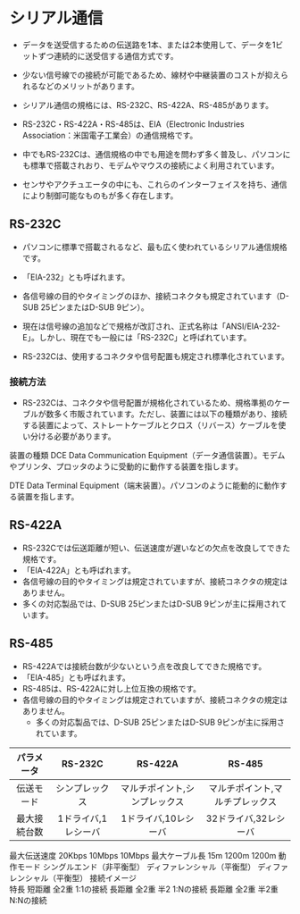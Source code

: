 # シリアル通信
- データを送受信するための伝送路を1本、または2本使用して、データを1ビットずつ連続的に送受信する通信方式です。
- 少ない信号線での接続が可能であるため、線材や中継装置のコストが抑えられるなどのメリットがあります。

- シリアル通信の規格には、RS-232C、RS-422A、RS-485があります。
- RS-232C・RS-422A・RS-485は、EIA（Electronic Industries Association：米国電子工業会）の通信規格です。
- 中でもRS-232Cは、通信規格の中でも用途を問わず多く普及し、パソコンにも標準で搭載されおり、モデムやマウスの接続によく利用されています。
- センサやアクチュエータの中にも、これらのインターフェイスを持ち、通信により制御可能なものもが多く存在します。


## RS-232C
- パソコンに標準で搭載されるなど、最も広く使われているシリアル通信規格です。
- 「EIA-232」とも呼ばれます。
- 各信号線の目的やタイミングのほか、接続コネクタも規定されています（D-SUB 25ピンまたはD-SUB 9ピン）。
- 現在は信号線の追加などで規格が改訂され、正式名称は「ANSI/EIA-232-E」。しかし、現在でも一般には「RS-232C」と呼ばれています。


- RS-232Cは、使用するコネクタや信号配置も規定され標準化されています。

### 接続方法
- RS-232Cは、コネクタや信号配置が規格化されているため、規格準拠のケーブルが数多く市販されています。ただし、装置には以下の種類があり、接続する装置によって、ストレートケーブルとクロス（リバース）ケーブルを使い分ける必要があります。

装置の種類
DCE
Data Communication Equipment（データ通信装置）。モデムやプリンタ、プロッタのように受動的に動作する装置を指します。

DTE
Data Terminal Equipment（端末装置）。パソコンのように能動的に動作する装置を指します。


## RS-422A
- RS-232Cでは伝送距離が短い、伝送速度が遅いなどの欠点を改良してできた規格です。
- 「EIA-422A」とも呼ばれます。
- 各信号線の目的やタイミングは規定されていますが、接続コネクタの規定はありません。
- 多くの対応製品では、D-SUB 25ピンまたはD-SUB 9ピンが主に採用されています。


## RS-485
- RS-422Aでは接続台数が少ないという点を改良してできた規格です。
- 「EIA-485」とも呼ばれます。
- RS-485は、RS-422Aに対し上位互換の規格です。
- 各信号線の目的やタイミングは規定されていますが、接続コネクタの規定はありません。
    - 多くの対応製品では、D-SUB 25ピンまたはD-SUB 9ピンが主に採用されています。




|パラメータ	|RS-232C	|RS-422A	|RS-485|
|:---------:|:-------:|:--------:|:-------:|
|伝送モード	|シンプレックス|マルチポイント,シンプレックス|マルチポイント,マルチプレックス|
|最大接続台数|	1ドライバ,1レシーバ|1ドライバ,10レシーバ|	32ドライバ,32レシーバ|  
最大伝送速度	20Kbps	10Mbps	10Mbps
最大ケーブル長	15m	1200m	1200m
動作モード	シングルエンド（非平衡型）	ディファレンシャル（平衡型）	ディファレンシャル（平衡型）
接続イメージ			
特長	短距離
全2重
1:1の接続	長距離
全2重 半2
1:Nの接続	長距離
全2重 半2重
N:Nの接続